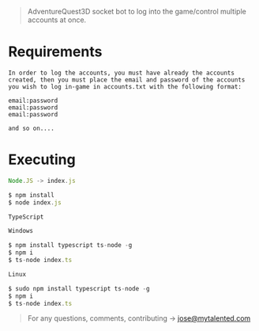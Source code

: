 > AdventureQuest3D socket bot to log into the game/control multiple accounts at once.

# Requirements
```
In order to log the accounts, you must have already the accounts created, then you must place the email and password of the accounts you wish to log in-game in accounts.txt with the following format:

email:password
email:password
email:password

and so on....
```

# Executing
```js
Node.JS -> index.js

$ npm install
$ node index.js
```
```ts
TypeScript

Windows

$ npm install typescript ts-node -g
$ npm i
$ ts-node index.ts

Linux

$ sudo npm install typescript ts-node -g
$ npm i
$ ts-node index.ts
```

> For any questions, comments, contributing -> jose@mytalented.com
